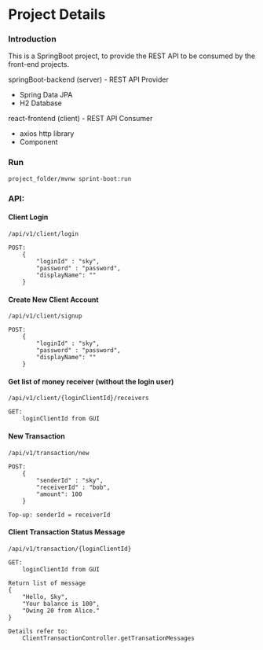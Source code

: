# Project Details

### Introduction
This is a SpringBoot project, to provide the REST API to be consumed by the front-end projects.

springBoot-backend (server) - REST API Provider
- Spring Data JPA
- H2 Database

react-frontend (client) - REST API Consumer
- axios http library 
- Component 

### Run 

    project_folder/mvnw sprint-boot:run

### API:
#### Client Login
    /api/v1/client/login

    POST:
        {
            "loginId" : "sky",
            "password" : "password",
            "displayName": ""
        } 

#### Create New Client Account
    /api/v1/client/signup

    POST:
        {
            "loginId" : "sky",
            "password" : "password",
            "displayName": ""
        }

#### Get list of money receiver (without the login user) 
    /api/v1/client/{loginClientId}/receivers

    GET:
        loginClientId from GUI

#### New Transaction
    /api/v1/transaction/new

    POST:
        {
            "senderId" : "sky",
            "receiverId" : "bob",
            "amount": 100
        }
    
    Top-up: senderId = receiverId

#### Client Transaction Status Message
    /api/v1/transaction/{loginClientId}

    GET:
        loginClientId from GUI
    
    Return list of message
    {
        "Hello, Sky",
        "Your balance is 100",
        "Owing 20 from Alice."
    }

    Details refer to:
        ClientTransactionController.getTransationMessages
        

